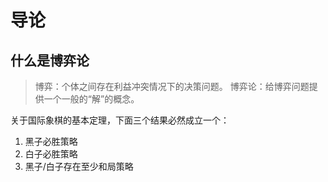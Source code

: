 # 导论
## 什么是博弈论

> 博弈：个体之间存在利益冲突情况下的决策问题。
> 博弈论：给博弈问题提供一个一般的“解”的概念。

关于国际象棋的基本定理，下面三个结果必然成立一个：
1. 黑子必胜策略
2. 白子必胜策略
3. 黑子/白子存在至少和局策略

